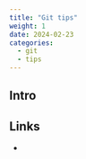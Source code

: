 ```yaml
---
title: "Git tips"
weight: 1
date: 2024-02-23
categories:
  - git
  - tips 
---
```



## Intro


## Links

- [](https://jvns.ca/blog/2024/02/16/popular-git-config-options/#merge-conflictstyle-zdiff3)
